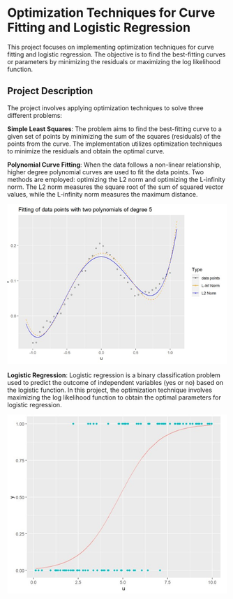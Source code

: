 # Optimization Techniques for Curve Fitting and Logistic Regression
This project focuses on implementing optimization techniques for curve fitting and logistic regression. The objective is to find the best-fitting curves or parameters by minimizing the residuals or maximizing the log likelihood function.

## Project Description
The project involves applying optimization techniques to solve three different problems:

**Simple Least Squares**: The problem aims to find the best-fitting curve to a given set of points by minimizing the sum of the squares (residuals) of the points from the curve. The implementation utilizes optimization techniques to minimize the residuals and obtain the optimal curve.

**Polynomial Curve Fitting**: When the data follows a non-linear relationship, higher degree polynomial curves are used to fit the data points. Two methods are employed: optimizing the L2 norm and optimizing the L-infinity norm. The L2 norm measures the square root of the sum of squared vector values, while the L-infinity norm measures the maximum distance.

![](https://github.com/MownikaKonamaneni/Optimization/blob/main/figures/plynomial_fitting.jpg)

**Logistic Regression**: Logistic regression is a binary classification problem used to predict the outcome of independent variables (yes or no) based on the logistic function. In this project, the optimization technique involves maximizing the log likelihood function to obtain the optimal parameters for logistic regression.

![](https://github.com/MownikaKonamaneni/Optimization/blob/main/figures/Logistic_regression.jpg)
